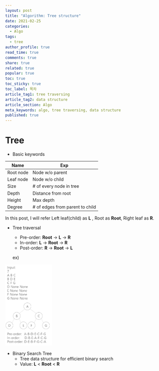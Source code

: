 ```yaml
---
layout: post
title: "Algorithm: Tree structure"
date: 2021-02-25
categories:
  - Algo
tags:
  - tree
author_profile: true
read_time: true
comments: true
share: true
related: true
popular: true
toc: true
toc_sticky: true
toc_label: 목차
article_tag1: tree traversing
article_tag2: data structure
article_section: Algo
meta_keywords: algo, tree traversing, data structure
published: true
---
```


# Tree

- Basic keywords

Name| Exp|
-|-|
Root node| Node w/o parent|
Leaf node| Node w/o child|
Size| # of every node in tree|
Depth| Distance from root|
Height| Max depth|
Degree| # of edges from parent to child|

In this post, I will refer Left leaf(child) as __L__ , Root as __Root__, Right leaf as __R__.

- Tree traversal
  - Pre-order: __Root__ -> __L__ -> __R__
  - In-order: __L__ -> __Root__ -> __R__
  - Post-order: __R__ -> __Root__ -> __L__

  ex)
<img src="/assets/images/algo/algo001.PNG" width="30%" height="60%">


- Binary Search Tree
  - Tree data structure for efficient binary search
  - Value: __L__  < __Root__ < __R__

